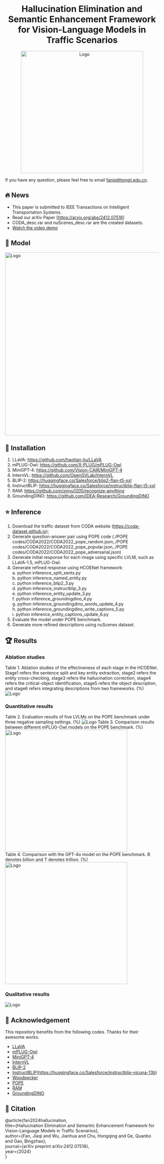 <div style="text-align: center;">
  <h1>Hallucination Elimination and Semantic Enhancement Framework for Vision-Language Models in Traffic Scenarios</h1>
</div>

<div style="text-align: center;">
  <img src="images/label_coda+nuscenes_13.jpg" alt="Logo" width="400">
</div>

If you have any question, please feel free to email fanjq@tongji.edu.cn.

## :fire: News
- This paper is submitted to IEEE Transactions on Intelligent Transportation Systems.
- Read our arXiv Paper [https://arxiv.org/abs/2412.07518]
- CODA_desc.rar and nuScenes_desc.rar are the created datasets.  
- [Watch the video demo](https://github.com/fjq-tongji/HCOENet/releases/download/demo/Video.Demo.mp4)

## :book: Model
<img src="images/overall39.jpg" alt="Logo" width="600">

## :pill: Installation
1. LLaVA: https://github.com/haotian-liu/LLaVA
2. mPLUG-Owl: https://github.com/X-PLUG/mPLUG-Owl
3. MiniGPT-4: https://github.com/Vision-CAIR/MiniGPT-4
4. InternVL: https://github.com/OpenGVLab/InternVL
5. BLIP-2: https://huggingface.co/Salesforce/blip2-flan-t5-xxl
6. InstructBLIP: https://huggingface.co/Salesforce/instructblip-flan-t5-xxl
7. RAM: https://github.com/xinyu1205/recognize-anything
8. GroundingDINO: https://github.com/IDEA-Research/GroundingDINO

## :star: Inference
1. Download the traffic dataset from CODA website (https://coda-dataset.github.io);
2. Generate question-answer pair using POPE code (./POPE codes/CODA2022/CODA2022_pope_random.json,./POPE codes/CODA2022/CODA2022_pope_popular.json,./POPE codes/CODA2022/CODA2022_pope_adversarial.json)
3. Generate initial response for each image using specific LVLM, such as LLaVA-1.5, mPLUG-Owl.
4. Generate refined response using HCOENet framework:  
   a. python inference_split_sents.py    
   b. python inference_named_entity.py  
   c. python inference_blip2_3.py  
   d. python inference_instructblip_3.py  
   e. python inference_entity_update_3.py  
   f. python inference_groundingdino_4.py  
   g. python inference_groundingdino_words_update_4.py  
   h. python inference_groundingdino_write_captions_5.py  
   i. python inference_entity_captions_update_6.py
5. Evaluate the model under POPE benchmark.
6. Generate more refined descriptions using nuScenes dataset.   

## :trophy: Results
### Ablation studies
Table 1. Ablation studies of the effectiveness of each stage in the HCOENet. Stage1 refers the sentence split and key entity extraction, stage2 refers the entity cross-checking, stage3 refers the hallucination correction, stage4 refers the critical-object identification, stage5 refers the object description, and stage6 refers integrating descriptions from two frameworks. (\%)  
![Logo](images/Tab_ablation1.jpg) 
### Quantitative results  
Table 2. Evaluation results of five LVLMs on the POPE benchmark under three negative sampling settings. (\%) 
![Logo](images/Tab1.jpg) 
Table 3. Comparison results between different mPLUG-Owl models on the POPE benchmark. (\%)   
<img src="images/Tab2.jpg" alt="Logo" width="400">  
Table 4. Comparison with the GPT-4o model on the POPE benchmark. B denotes billion and T denotes trillion. (\%)  
<img src="images/Tab3.jpg" alt="Logo" width="400">  
### Qualitative results  
![Logo](images/campus_img.jpg)  

## :sunflower: Acknowledgement
This repository benefits from the following codes. Thanks for their awesome works.
- [LLaVA](https://github.com/haotian-liu/LLaVA)
- [mPLUG-Owl](https://github.com/X-PLUG/mPLUG-Owl)
- [MiniGPT-4](https://github.com/Vision-CAIR/MiniGPT-4)
- [InternVL](https://github.com/OpenGVLab/InternVL)
- [BLIP-2](https://huggingface.co/Salesforce/blip2-flan-t5-xxl)
- [InstructBLIP](https://huggingface.co/Salesforce/instructblip-flan-t5-xxl)(https://huggingface.co/Salesforce/instructblip-vicuna-13b)
- [Woodpecker](https://github.com/BradyFU/Woodpecker)
- [POPE](https://github.com/AoiDragon/POPE)
- [RAM](https://github.com/xinyu1205/recognize-anything)
- [GroundingDINO](https://github.com/IDEA-Research/GroundingDINO)

## :scroll: Citation
@article{fan2024hallucination,  
  title={Hallucination Elimination and Semantic Enhancement Framework for Vision-Language Models in Traffic Scenarios},  
  author={Fan, Jiaqi and Wu, Jianhua and Chu, Hongqing and Ge, Quanbo and Gao, Bingzhao},  
  journal={arXiv preprint arXiv:2412.07518},  
  year={2024}  
}

